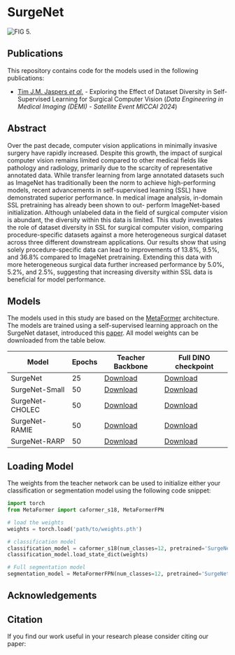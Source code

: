 # SurgeNet
![FIG 5.](figures/SurgeNet.png)

## Publications
This repository contains code for the models used in the following publications:

- [Tim J.M. Jaspers *et al.*](https://) - Exploring the Effect of Dataset Diversity in
Self-Supervised Learning for Surgical Computer
Vision (*Data Engineering in Medical Imaging (DEMI) - Satellite Event MICCAI 2024*)

  
## Abstract
Over the past decade, computer vision applications in minimally invasive surgery have rapidly increased. Despite this growth, the
impact of surgical computer vision remains limited compared to other
medical fields like pathology and radiology, primarily due to the scarcity
of representative annotated data. While transfer learning from large annotated datasets such as ImageNet has traditionally been the norm to
achieve high-performing models, recent advancements in self-supervised
learning (SSL) have demonstrated superior performance. In medical image analysis, in-domain SSL pretraining has already been shown to out-
perform ImageNet-based initialization. Although unlabeled data in the
field of surgical computer vision is abundant, the diversity within this
data is limited. This study investigates the role of dataset diversity in
SSL for surgical computer vision, comparing procedure-specific datasets
against a more heterogeneous surgical dataset across three different downstream applications.
Our results show that using solely procedure-specific
data can lead to improvements of 13.8%, 9.5%, and 36.8% compared to ImageNet
pretraining. Extending this data with more heterogeneous surgical data further
increased performance by 5.0%, 5.2%, and 2.5%, suggesting that increasing diversity
within SSL data is beneficial for model performance.

## Models
The models used in this study are based on the [MetaFormer](https://arxiv.org/abs/2210.13452) architecture. The models are trained using a self-supervised learning approach on the SurgeNet
dataset, introduced this [paper](https://). All model weights can be downloaded from the table below.

| Model           | Epochs | Teacher Backbone                                                                                                                          | Full DINO checkpoint                                                                                                                 |
|-----------------|--------|-------------------------------------------------------------------------------------------------------------------------------------------|--------------------------------------------------------------------------------------------------------------------------------------|
| SurgeNet        | 25     | [Download](https://huggingface.co/TimJaspersTue/SurgeNetModels/resolve/main/SurgeNet_checkpoint_epoch0025_teacher.pth?download=true)      | [Download](https://huggingface.co/TimJaspersTue/SurgeNetModels/resolve/main/SurgeNet_checkpoint0025.pth?download=true) |
| SurgeNet-Small  | 50     | [Download](https://huggingface.co/TimJaspersTue/SurgeNetModels/resolve/main/SurgeNetSmall_checkpoint_epoch0050_teacher.pth?download=true) | [Download](https://huggingface.co/TimJaspersTue/SurgeNetModels/resolve/main/SurgeNetSmall_checkpoint0050.pth?download=true) |
| SurgeNet-CHOLEC | 50     | [Download](https://huggingface.co/TimJaspersTue/SurgeNetModels/resolve/main/CHOLEC_checkpoint_epoch0050_teacher.pth?download=true)        | [Download](https://huggingface.co/TimJaspersTue/SurgeNetModels/resolve/main/CHOLEC_checkpoint0050.pth?download=true) | 
| SurgeNet-RAMIE  | 50     | [Download](https://huggingface.co/TimJaspersTue/SurgeNetModels/resolve/main/RAMIE_checkpoint_epoch0050_teacher.pth?download=true)         | [Download](https://huggingface.co/TimJaspersTue/SurgeNetModels/resolve/main/RAMIE_checkpoint0050.pth?download=true) | 
| SurgeNet-RARP   | 50     | [Download](https://huggingface.co/TimJaspersTue/SurgeNetModels/resolve/main/RARP_checkpoint_epoch0050_teacher.pth?download=true)          | [Download](https://huggingface.co/TimJaspersTue/SurgeNetModels/resolve/main/RARP_checkpoint0050.pth?download=true) |


## Loading Model
The weights from the teacher network can be used to initialize either your classification or segmentation model using the following code snippet:

```python
import torch
from MetaFormer import caformer_s18, MetaFormerFPN

# load the weights
weights = torch.load('path/to/weights.pth')

# classification model
classification_model = caformer_s18(num_classes=12, pretrained='SurgeNet')
classification_model.load_state_dict(weights)

# Full segmentation model
segmentation_model = MetaFormerFPN(num_classes=12, pretrained='SurgeNet', weights=weights)

```

## Acknowledgements


## Citation
If you find our work useful in your research please consider citing our paper: